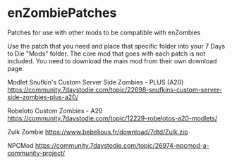 # enZombiePatches
Patches for use with other mods to be compatible with enZombies

Use the patch that you need and place that specific folder into your 7 Days to Die "Mods" folder.
The core mod that goes with each patch is not included. 
You need to download the main mod from their own download page.

 Modlet Snufkin's Custom Server Side Zombies - PLUS (A20) 
 https://community.7daystodie.com/topic/22698-snufkins-custom-server-side-zombies-plus-a20/
 
 Robeloto Custom Zombies - A20 
 https://community.7daystodie.com/topic/12229-robelotos-a20-modlets/
  
 Zulk Zombie
 https://www.bebelious.fr/download/7dtd/Zulk.zip

NPCMod
https://community.7daystodie.com/topic/26974-npcmod-a-community-project/
